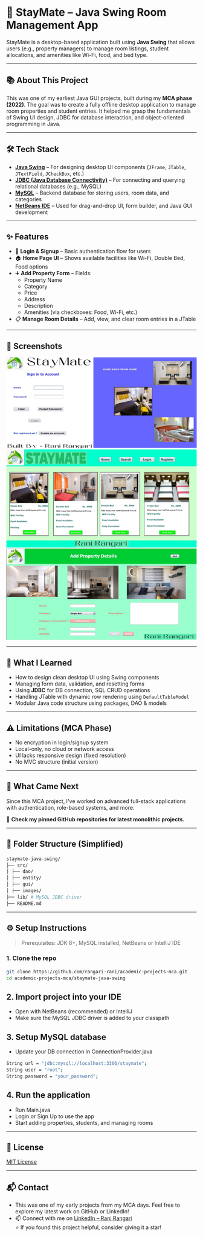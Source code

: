 # 🏨 StayMate – Java Swing Room Management App

StayMate is a desktop-based application built using **Java Swing** that allows users (e.g., property managers) to manage room listings, student allocations, and amenities like Wi-Fi, food, and bed type.

---

## 📚 About This Project

This was one of my earliest Java GUI projects, built during my **MCA phase (2022)**. The goal was to create a fully offline desktop application to manage room properties and student entries. It helped me grasp the fundamentals of Swing UI design, JDBC for database interaction, and object-oriented programming in Java.

---

## 🛠️ Tech Stack

- **[Java Swing](https://docs.oracle.com/javase/tutorial/uiswing/)** – For designing desktop UI components (`JFrame`, `JTable`, `JTextField`, `JCheckBox`, etc.)
- **[JDBC (Java Database Connectivity)](https://docs.oracle.com/javase/tutorial/jdbc/)** – For connecting and querying relational databases (e.g., MySQL)
- **[MySQL](https://www.mysql.com/)** – Backend database for storing users, room data, and categories
- **[NetBeans IDE](https://netbeans.apache.org/)** – Used for drag-and-drop UI, form builder, and Java GUI development

---

## ✨ Features

- 🔐 **Login & Signup** – Basic authentication flow for users
- 🏠 **Home Page UI** – Shows available facilities like Wi-Fi, Double Bed, Food options
- ➕ **Add Property Form** – Fields:
  - Property Name
  - Category
  - Price
  - Address
  - Description
  - Amenities (via checkboxes: Food, Wi-Fi, etc.)
- 📋 **Manage Room Details** – Add, view, and clear room entries in a JTable

---

## 📸 Screenshots

![LoginPage](https://github.com/rangari-rani/academic-projects-mca/blob/6689bae7fe15a682a3d1d9d98b39de6c1b4e592f/staymate-java-swing/login.png)
![searchPage](https://github.com/rangari-rani/academic-projects-mca/blob/6689bae7fe15a682a3d1d9d98b39de6c1b4e592f/staymate-java-swing/home.png)
![addRoom](https://github.com/rangari-rani/academic-projects-mca/blob/6689bae7fe15a682a3d1d9d98b39de6c1b4e592f/staymate-java-swing/property.png)

---

## 🧠 What I Learned

- How to design clean desktop UI using Swing components
- Managing form data, validation, and resetting forms
- Using **JDBC** for DB connection, SQL CRUD operations
- Handling JTable with dynamic row rendering using `DefaultTableModel`
- Modular Java code structure using packages, DAO & models

---

## ⚠️ Limitations (MCA Phase)

- No encryption in login/signup system
- Local-only, no cloud or network access
- UI lacks responsive design (fixed resolution)
- No MVC structure (initial version)

---

## 🔄 What Came Next

Since this MCA project, I've worked on advanced full-stack applications with authentication, role-based systems, and more.

📌 **Check my pinned GitHub repositories for latest monolithic projects.**  

---

## 📁 Folder Structure (Simplified)

```bash
staymate-java-swing/
├── src/
│ ├── dao/
│ ├── entity/
│ ├── gui/
│ ├── images/
├── lib/ # MySQL JDBC driver
├── README.md
```

---

## ⚙️ Setup Instructions

> Prerequisites: JDK 8+, MySQL installed, NetBeans or IntelliJ IDE

### 1. Clone the repo

```bash
git clone https://github.com/rangari-rani/academic-projects-mca.git
cd academic-projects-mca/staymate-java-swing
```

## 2. Import project into your IDE  

- Open with NetBeans (recommended) or IntelliJ
- Make sure the MySQL JDBC driver is added to your classpath

## 3. Setup MySQL database  

- Update your DB connection in ConnectionProvider.java

```bash
String url = "jdbc:mysql://localhost:3306/staymate";
String user = "root";
String password = "your_password";
```

## 4. Run the application  

- Run Main.java
- Login or Sign Up to use the app
- Start adding properties, students, and managing rooms

---

## 📜 License

[MIT License](LICENSE)

---

## 📬 Contact

-  This was one of my early projects from my MCA days. Feel free to explore my latest work on GitHub or LinkedIn! 
- 📫 Connect with me on [LinkedIn – Rani Rangari](https://www.linkedin.com/in/rani-rangari/)  
⭐ If you found this project helpful, consider giving it a star!

